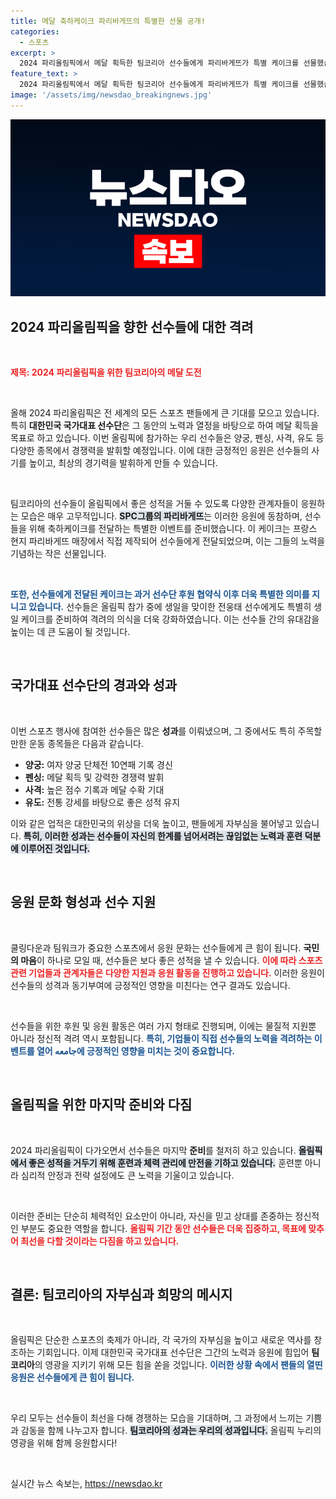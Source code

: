 ```yaml
---
title: 메달 축하케이크 파리바게뜨의 특별한 선물 공개!
categories:
  - 스포츠
excerpt: >
  2024 파리올림픽에서 메달 획득한 팀코리아 선수들에게 파리바게뜨가 특별 케이크를 선물했습니다. 생일을 맞은 선수에게도 축하를 전하며, 대한민국의 열정과 성과를 응원하는 마음을 담아 더욱 뜨거운 지지를 약속했습니다!
feature_text: >
  2024 파리올림픽에서 메달 획득한 팀코리아 선수들에게 파리바게뜨가 특별 케이크를 선물했습니다. 생일을 맞은 선수에게도 축하를 전하며, 대한민국의 열정과 성과를 응원하는 마음을 담아 더욱 뜨거운 지지를 약속했습니다!
image: '/assets/img/newsdao_breakingnews.jpg'
---
```


<p><img src="/assets/img/newsdao_breakingnews.jpg" alt="firstkoreanews 속보" /></p>

<h2 data-ke-size="size26">2024 파리올림픽을 향한 선수들에 대한 격려</h2>

<p data-ke-size="size16">&nbsp;</p>

<p><b><span style="color: #ee2323;">제목: 2024 파리올림픽을 위한 팀코리아의 메달 도전</span></b></p>

<p data-ke-size="size16">&nbsp;</p>

<p>올해 2024 파리올림픽은 전 세계의 모든 스포츠 팬들에게 큰 기대를 모으고 있습니다. 특히 <b>대한민국 국가대표 선수단</b>은 그 동안의 노력과 열정을 바탕으로 하여 메달 획득을 목표로 하고 있습니다. 이번 올림픽에 참가하는 우리 선수들은 양궁, 펜싱, 사격, 유도 등 다양한 종목에서 경쟁력을 발휘할 예정입니다. 이에 대한 긍정적인 응원은 선수들의 사기를 높이고, 최상의 경기력을 발휘하게 만들 수 있습니다. </p>

<p data-ke-size="size16">&nbsp;</p>

<p>팀코리아의 선수들이 올림픽에서 좋은 성적을 거둘 수 있도록 다양한 관계자들이 응원하는 모습은 매우 고무적입니다. <b><span style="background-color: #21538527;">SPC그룹의 파리바게뜨</span></b>는 이러한 응원에 동참하며, 선수들을 위해 축하케이크를 전달하는 특별한 이벤트를 준비했습니다. 이 케이크는 프랑스 현지 파리바게뜨 매장에서 직접 제작되어 선수들에게 전달되었으며, 이는 그들의 노력을 기념하는 작은 선물입니다. </p>

<p data-ke-size="size16">&nbsp;</p>

<p><b><span style="color: #1a5490;">또한, 선수들에게 전달된 케이크는 과거 선수단 후원 협약식 이후 더욱 특별한 의미를 지니고 있습니다.</span></b> 선수들은 올림픽 참가 중에 생일을 맞이한 전웅태 선수에게도 특별히 생일 케이크를 준비하여 격려의 의식을 더욱 강화하였습니다. 이는 선수들 간의 유대감을 높이는 데 큰 도움이 될 것입니다.</p>

<p data-ke-size="size16">&nbsp;</p>

<h2 data-ke-size="size26">국가대표 선수단의 경과와 성과</h2>

<p data-ke-size="size16">&nbsp;</p>

<p>이번 스포츠 행사에 참여한 선수들은 많은 <b>성과</b>를 이뤄냈으며, 그 중에서도 특히 주목할 만한 운동 종목들은 다음과 같습니다. </p>

<ul>
<li><b>양궁:</b> 여자 양궁 단체전 10연패 기록 경신</li>
<li><b>펜싱:</b> 메달 획득 및 강력한 경쟁력 발휘</li>
<li><b>사격:</b> 높은 점수 기록과 메달 수확 기대</li>
<li><b>유도:</b> 전통 강세를 바탕으로 좋은 성적 유지</li>
</ul>

<p>이와 같은 업적은 대한민국의 위상을 더욱 높이고, 팬들에게 자부심을 불어넣고 있습니다. <b><span style="background-color: #21538527;">특히, 이러한 성과는 선수들이 자신의 한계를 넘어서려는 끊임없는 노력과 훈련 덕분에 이루어진 것입니다.</span></b></p>

<p data-ke-size="size16">&nbsp;</p>

<h2 data-ke-size="size26">응원 문화 형성과 선수 지원</h2>

<p data-ke-size="size16">&nbsp;</p>

<p>쿨링다운과 팀워크가 중요한 스포츠에서 응원 문화는 선수들에게 큰 힘이 됩니다. <b>국민의 마음</b>이 하나로 모일 때, 선수들은 보다 좋은 성적을 낼 수 있습니다. <b><span style="color: #ee2323;">이에 따라 스포츠 관련 기업들과 관계자들은 다양한 지원과 응원 활동을 진행하고 있습니다.</span></b> 이러한 응원이 선수들의 성격과 동기부여에 긍정적인 영향을 미친다는 연구 결과도 있습니다. </p>

<p data-ke-size="size16">&nbsp;</p>

<p>선수들을 위한 후원 및 응원 활동은 여러 가지 형태로 진행되며, 이에는 물질적 지원뿐 아니라 정신적 격려 역시 포함됩니다. <b><span style="color: #1a5490;">특히, 기업들이 직접 선수들의 노력을 격려하는 이벤트를 열어 جامعه에 긍정적인 영향을 미치는 것이 중요합니다.</span></b></p>

<p data-ke-size="size16">&nbsp;</p>

<h2 data-ke-size="size26">올림픽을 위한 마지막 준비와 다짐</h2>

<p data-ke-size="size16">&nbsp;</p>

<p>2024 파리올림픽이 다가오면서 선수들은 마지막 <b>준비</b>를 철저히 하고 있습니다. <b><span style="background-color: #21538527;">올림픽에서 좋은 성적을 거두기 위해 훈련과 체력 관리에 만전을 기하고 있습니다.</span></b> 훈련뿐 아니라 심리적 안정과 전략 설정에도 큰 노력을 기울이고 있습니다. </p>

<p data-ke-size="size16">&nbsp;</p>

<p>이러한 준비는 단순히 체력적인 요소만이 아니라, 자신을 믿고 상대를 존중하는 정신적인 부분도 중요한 역할을 합니다. <b><span style="color: #ee2323;">올림픽 기간 동안 선수들은 더욱 집중하고, 목표에 맞추어 최선을 다할 것이라는 다짐을 하고 있습니다.</span></b></p>

<p data-ke-size="size16">&nbsp;</p>

<h2 data-ke-size="size26">결론: 팀코리아의 자부심과 희망의 메시지</h2>

<p data-ke-size="size16">&nbsp;</p>

<p>올림픽은 단순한 스포츠의 축제가 아니라, 각 국가의 자부심을 높이고 새로운 역사를 창조하는 기회입니다. 이제 대한민국 국가대표 선수단은 그간의 노력과 응원에 힘입어 <b>팀코리아</b>의 영광을 지키기 위해 모든 힘을 쏟을 것입니다. <b><span style="color: #1a5490;">이러한 상황 속에서 팬들의 열띤 응원은 선수들에게 큰 힘이 됩니다.</span></b></p>

<p data-ke-size="size16">&nbsp;</p>

<p>우리 모두는 선수들이 최선을 다해 경쟁하는 모습을 기대하며, 그 과정에서 느끼는 기쁨과 감동을 함께 나누고자 합니다. <b><span style="background-color: #21538527;">팀코리아의 성과는 우리의 성과입니다.</span></b> 올림픽 누리의 영광을 위해 함께 응원합시다! </p>

<p data-ke-size="size16">&nbsp;</p>
실시간 뉴스 속보는, <a href="https://newsdao.kr" rel="dofollow">https://newsdao.kr</a>


